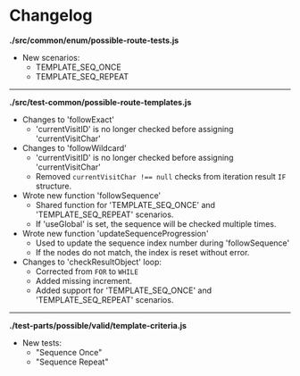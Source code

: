 # Changelog

**./src/common/enum/possible-route-tests.js**
* New scenarios:
	* TEMPLATE_SEQ_ONCE
	* TEMPLATE_SEQ_REPEAT

---

**./src/test-common/possible-route-templates.js**
* Changes to 'followExact'
	* 'currentVisitID' is no longer checked before assigning 'currentVisitChar'
* Changes to 'followWildcard'
	* 'currentVisitID' is no longer checked before assigning 'currentVisitChar'
	* Removed `currentVisitChar !== null` checks from iteration result `IF` structure.
* Wrote new function 'followSequence'
	* Shared function for 'TEMPLATE_SEQ_ONCE' and 'TEMPLATE_SEQ_REPEAT' scenarios.
	* If 'useGlobal' is set, the sequence will be checked multiple times.
* Wrote new function 'updateSequenceProgression'
	* Used to update the sequence index number during 'followSequence'
	* If the nodes do not match, the index is reset without error.
* Changes to 'checkResultObject' loop:
	* Corrected from `FOR` to `WHILE`
	* Added missing increment.
	* Added support for 'TEMPLATE_SEQ_ONCE' and 'TEMPLATE_SEQ_REPEAT' scenarios.

---

**./test-parts/possible/valid/template-criteria.js**
* New tests:
	* "Sequence Once"
	* "Sequence Repeat"